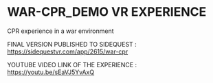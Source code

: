 # WAR-CPR_DEMO VR EXPERIENCE
CPR experience in a war environment

FINAL VERSION PUBLISHED TO SIDEQUEST : https://sidequestvr.com/app/2615/war-cpr

YOUTUBE VIDEO LINK OF THE EXPERIENCE : https://youtu.be/sEaVJ5YvAxQ
